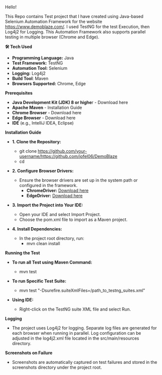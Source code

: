 Hello!

This Repo contains Test project that I have created using Java-based Selenium Automation Framework for the website https://www.demoblaze.com/.
I used TestNG for the test Execution, then Log4j2 for Logging. This Automation Framework also supports parallel testing in multiple browser (Chrome and Edge).

**🛠 Tech Used**
- **Programming Language:** Java
- **Test Framework:** TestNG
- **Automation Tool:** Selenium
- **Logging:** Log4j2
- **Build Tool**: Maven
- **Browsers Supported:** Chrome, Edge


**Prerequisites**
- **Java Development Kit (JDK) 8 or highe**r - Download here
- **Apache Maven** - Installation Guide
- **Chrome Browser** - Download here
- **Edge Browser** - Download here
- **IDE** (e.g., IntelliJ IDEA, Eclipse)


**Installation Guide**
- **1. Clone the Repository:**
    - git clone https://github.com/your-username/https://github.com/jofel06/DemoBlaze
    - cd 
  
- **2. Configure Browser Drivers:**
  - Ensure the browser drivers are set up in the system path or configured in the framework.
    - **ChromeDriver:** [Download here](https://storage.googleapis.com/chrome-for-testing-public/133.0.6943.98/win64/chromedriver-win64.zip)
    - **EdgeDriver:** [Download here](https://msedgedriver.azureedge.net/133.0.3065.59/edgedriver_win64.zip)
  
-  **3. Import the Project into Your IDE:**
    - Open your IDE and select Import Project.
    - Choose the pom.xml file to import as a Maven project.

- **4. Install Dependencies:**
  - In the project root directory, run:
    - mvn clean install

**Running the Test**
- **To run all Test using Maven Command:**
    - mvn test
- **To run Specific Test Suite:**
    - mvn test "-Dsurefire.suiteXmlFiles=/path_to_testng_suites.xml"
  
- **Using IDE:**
    - Right-click on the TestNG suite XML file and select Run.


**Logging**
- The project uses Log4j2 for logging. Separate log files are generated for each browser when running in parallel. Log configuration can be adjusted in the log4j2.xml file located in the src/main/resources directory.


**Screenshots on Failure**
- Screenshots are automatically captured on test failures and stored in the screenshots directory under the project root.
